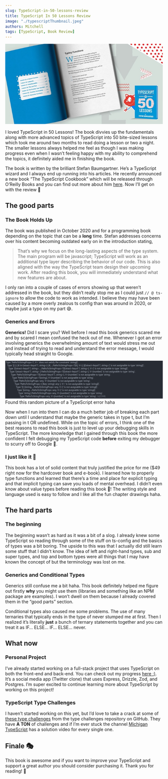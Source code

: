 ```yaml
---
slug: TypeScript-in-50-lessons-review
title: TypeScript In 50 Lessons Review
image: "./typescriptThumbnail.jpeg"
authors: Mitchell
tags: [TypeScript, Book Review]
---
```


![TypeScript in 50 lessons book book cover](typescriptThumbnail.jpeg)

I loved TypeScript in 50 Lessons! The book divvies up the fundamentals along with more advanced topics of TypeScript into 50 bite-sized lessons which took me around two months to read doing a lesson or two a night. The smaller lessons always helped me feel as though I was making progress even when I wasn’t feeling happy with my ability to comprehend the topics, it definitely aided me in finishing the book.

The book is written by the brilliant Stefan Baumgartner. He’s a TypeScript wizard and I always end up running into his articles. He recently announced a new book “The TypeScript Cookbook” which will be released through O’Reilly Books and you can find out more about him [here](https://fettblog.eu/about/). Now I’ll get on with the review 🤪

## The good parts

### The Book Holds Up

The book was published in October 2020 and for a programming book depending on the topic that can be a **long** time. Stefan addresses concerns over his content becoming outdated early on in the introduction stating,

> That’s why we focus on the long-lasting aspects of the type system. The main program will be javascript; TypeScript will work as an additional type layer describing the behavior of our code. This is also aligned with the way the TypeScript team design their upcoming work. After reading this book, you will immediately understand what new features are about.

I only ran into a couple of cases of errors showing up that weren’t addressed in the book, but they didn’t really stop me as I could just `// @ ts-ignore` to allow the code to work as intended. I believe they may have been caused by a more overly zealous ts config than was around in 2020, or maybe just a typo on my part 😅.

### Generics and Errors

**Generics!** Did I scare you? Well before I read this book generics scared me and by scared I mean confused the heck out of me. Whenever I got an error involving generics the overwhelming amount of text would stress me out and instead of trying to read and understand the error message, I would typically head straight to Google.

![TypeScript error message](genericsError.png)
Found this random picture of a TypeScript error haha

Now when I run into them I can do a much better job of breaking each part down until I understand that maybe the generic takes in type t, but I’m passing in t OR undefined. While on the topic of errors, I think one of the best reasons to read this book is just to level up your debugging skills in TypeScript. The more knowledge that I gained through this book the more confident I felt debugging my TypeScript code **before** exiting my debugger to scurry off to Google 🐀.

### I just like it 🫢

This book has a lot of solid content that truly justified the price for me ($49 right now for the hardcover book and e-book). I learned how to properly type functions and learned that there’s a time and place for explicit typing and that implicit typing can save you loads of mental overhead. I didn’t even know about value types before reading this book 🤯! The writing style and language used is easy to follow and I like all the fun chapter drawings haha.

## The hard parts

### The beginning

The beginning wasn’t as hard as it was a bit of a slog. I already knew some TypeScript so reading through some of the stuff on ts-config and the basics of types was a bit boring. The upside to this was that I actually did still learn some stuff that I didn’t know. The idea of left and right-hand types, sub and super types, and top and bottom types were all things that I may have known the concept of but the terminology was lost on me.

### Generics and Conditional Types

Generics still confuse me a bit haha. This book definitely helped me figure out firstly **why** you might use them (libraries and something like an NPM package are examples). I won’t dwell on them because I already covered them in the “good parts” section.

Conditional types also caused me some problems. The use of many ternaries that typically ends in the type of never stumped me at first. Then I realized it’s literally **just** a bunch of ternary statements together and you can treat it as IF… ELSE… IF… ELSE… never. 

## What now

### Personal Project

I’ve already started working on a full-stack project that uses TypeScript on both the front-end and back-end. You can check out my progress [here :)](https://github.com/mitchelldirt/woofer). It’s a social media app (Twitter clone) that uses Express, Drizzle, Zod, and Postgres. I’m super excited to continue learning more about TypeScript by working on this project! 

### TypeScript Type Challenges
I haven’t started working on this yet, but I’d love to take a crack at some of [these type challenges](https://github.com/type-challenges/type-challenges) from the type challenges repository on GitHub. They have **A TON** of challenges and if I’m ever stuck the channel [Michigan TypeScript](https://www.youtube.com/playlist?list=PLOlZuxYbPik180vcJfsAM6xHYLVxrEgHC) has a solution video for every single one.

## Finale 🎭
This book is awesome and if you want to improve your TypeScript and support a great author you should consider purchasing it. Thank you for reading! 🎉